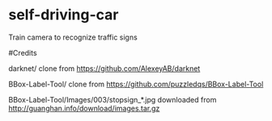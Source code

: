# self-driving-car
Train camera to recognize traffic signs

#Credits

darknet/ clone from https://github.com/AlexeyAB/darknet

BBox-Label-Tool/ clone from https://github.com/puzzledqs/BBox-Label-Tool

BBox-Label-Tool/Images/003/stopsign_*.jpg downloaded from http://guanghan.info/download/images.tar.gz


